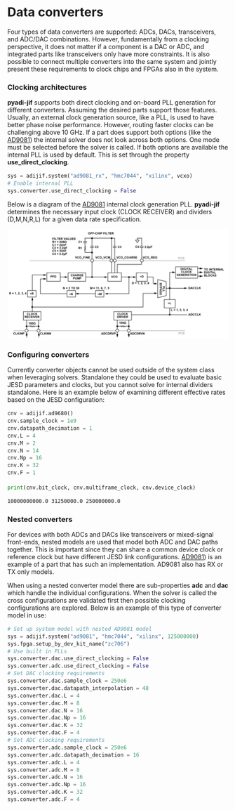 # Data converters

Four types of data converters are supported: ADCs, DACs, transceivers, and ADC/DAC combinations. However, fundamentally from a clocking perspective, it does not matter if a component is a DAC or ADC, and integrated parts like transceivers only have more constraints. It is also possible to connect multiple converters into the same system and jointly present these requirements to clock chips and FPGAs also in the system.

### Clocking architectures

**pyadi-jif** supports both direct clocking and on-board PLL generation for different converters. Assuming the desired parts support those features. Usually, an external clock generation source, like a PLL, is used to have better phase noise performance. However, routing faster clocks can be challenging above 10 GHz. If a part does support both options (like the [AD9081](https://www.analog.com/en/products/ad9081.html)) the internal solver does not look across both options. One mode must be selected before the solver is called. If both options are available the internal PLL is used by default. This is set through the property **use_direct_clocking**.

```python
sys = adijif.system("ad9081_rx", "hmc7044", "xilinx", vcxo)
# Enable internal PLL
sys.converter.use_direct_clocking = False
```

Below is a diagram of the [AD9081](https://www.analog.com/en/products/ad9081.html) internal clock generation PLL. **pyadi-jif** determines the necessary input clock (CLOCK RECEIVER) and dividers (D,M,N,R,L) for a given data rate specification.

![AD9081 PLL](imgs/ad9081_pll.png)

### Configuring converters

Currently converter objects cannot be used outside of the system class when leveraging solvers. Standalone they could be used to evaluate basic JESD parameters and clocks, but you cannot solve for internal dividers standalone. Here is an example below of examining different effective rates based on the JESD configuration:

```python
cnv = adijif.ad9680()
cnv.sample_clock = 1e9
cnv.datapath_decimation = 1
cnv.L = 4
cnv.M = 2
cnv.N = 14
cnv.Np = 16
cnv.K = 32
cnv.F = 1

print(cnv.bit_clock, cnv.multiframe_clock, cnv.device_clock)
```

```bash
10000000000.0 31250000.0 250000000.0
```

### Nested converters

For devices with both ADCs and DACs like transceivers or mixed-signal front-ends, nested models are used that model both ADC and DAC paths together. This is important since they can share a common device clock or reference clock but have different JESD link configurations. [AD9081](https://www.analog.com/en/products/ad9081.html)) is an example of a part that has such an implementation. AD9081 also has RX or TX only models.


When using a nested converter model there are sub-properties **adc** and **dac** which handle the individual configurations. When the solver is called the cross configurations are validated first then possible clocking configurations are explored. Below is an example of this type of converter model in use:

```python
# Set up system model with nested AD9081 model
sys = adijif.system("ad9081", "hmc7044", "xilinx", 125000000)
sys.fpga.setup_by_dev_kit_name("zc706")
# Use built in PLLs
sys.converter.dac.use_direct_clocking = False
sys.converter.adc.use_direct_clocking = False
# Set DAC clocking requirements
sys.converter.dac.sample_clock = 250e6
sys.converter.dac.datapath_interpolation = 48
sys.converter.dac.L = 4
sys.converter.dac.M = 8
sys.converter.dac.N = 16
sys.converter.dac.Np = 16
sys.converter.dac.K = 32
sys.converter.dac.F = 4
# Set ADC clocking requirements
sys.converter.adc.sample_clock = 250e6
sys.converter.adc.datapath_decimation = 16
sys.converter.adc.L = 4
sys.converter.adc.M = 8
sys.converter.adc.N = 16
sys.converter.adc.Np = 16
sys.converter.adc.K = 32
sys.converter.adc.F = 4
```
